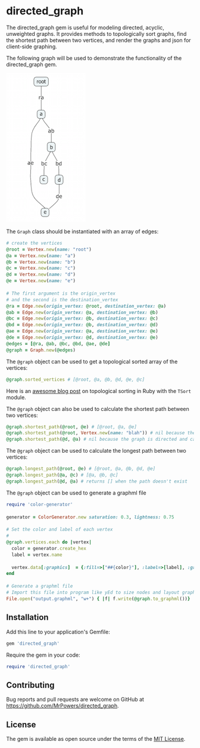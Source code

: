 # directed_graph

The directed_graph gem is useful for modeling directed, acyclic, unweighted graphs.  It provides methods to topologically sort graphs, find the shortest path between two vertices, and render the graphs and json for client-side graphing.

The following graph will be used to demonstrate the functionality of the directed_graph gem.

![graph_example](https://github.com/MrPowers/directed_graph/blob/master/example/simple_directed_graph.png)

The `Graph` class should be instantiated with an array of edges:

```ruby
# create the vertices
@root = Vertex.new(name: "root")
@a = Vertex.new(name: "a")
@b = Vertex.new(name: "b")
@c = Vertex.new(name: "c")
@d = Vertex.new(name: "d")
@e = Vertex.new(name: "e")

# The first argument is the origin_vertex
# and the second is the destination_vertex
@ra = Edge.new(origin_vertex: @root, destination_vertex: @a)
@ab = Edge.new(origin_vertex: @a, destination_vertex: @b)
@bc = Edge.new(origin_vertex: @b, destination_vertex: @c)
@bd = Edge.new(origin_vertex: @b, destination_vertex: @d)
@ae = Edge.new(origin_vertex: @a, destination_vertex: @e)
@de = Edge.new(origin_vertex: @d, destination_vertex: @e)
@edges = [@ra, @ab, @bc, @bd, @ae, @de]
@graph = Graph.new(@edges)
```

The `@graph` object can be used to get a topological sorted array of the vertices:

```ruby
@graph.sorted_vertices # [@root, @a, @b, @d, @e, @c]
```

Here is an [awesome blog post](https://endofline.wordpress.com/2010/12/22/ruby-standard-library-tsort/) on topological sorting in Ruby with the `TSort` module.

The `@graph` object can also be used to calculate the shortest path between two vertices:

```ruby
@graph.shortest_path(@root, @e) # [@root, @a, @e]
@graph.shortest_path(@root, Vertex.new(name: "blah")) # nil because the "blah" vertex doesn't exist
@graph.shortest_path(@d, @a) # nil because the graph is directed and can't be traversed in the wrong direction
```

The `@graph` object can be used to calculate the longest path between two vertices:

```ruby
@graph.longest_path(@root, @e) # [@root, @a, @b, @d, @e]
@graph.longest_path(@a, @c) # [@a, @b, @c]
@graph.longest_path(@d, @a) # returns [] when the path doesn't exist
```

The `@graph` object can be used to generate a graphml file

```ruby
require 'color-generator'

generator = ColorGenerator.new saturation: 0.3, lightness: 0.75

# Set the color and label of each vertex
#
@graph.vertices.each do |vertex|
  color = generator.create_hex
  label = vertex.name

  vertex.data[:graphics]  = {:fill=>["##{color}"], :label=>[label], :group=>color}
end

# Generate a graphml file
# Import this file into program like yEd to size nodes and layout graph
File.open("output.graphml", "w+") { |f| f.write(@graph.to_graphml())}
```


## Installation

Add this line to your application's Gemfile:

```ruby
gem 'directed_graph'
```

Require the gem in your code:

```ruby
require 'directed_graph'
```

## Contributing

Bug reports and pull requests are welcome on GitHub at https://github.com/MrPowers/directed_graph.


## License

The gem is available as open source under the terms of the [MIT License](http://opensource.org/licenses/MIT).

